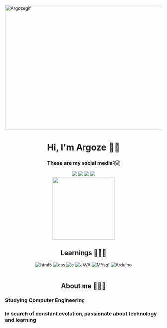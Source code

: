 

<img alig="center" alt="Argozegif" height="400" width="900" src="https://media0.giphy.com/media/v1.Y2lkPTc5MGI3NjExdWdvcTkwNWNpZzBlYjdyaXVncDk0ZHZsd3F1bjlpZm5pNmVqNHVuNSZlcD12MV9pbnRlcm5hbF9naWZfYnlfaWQmY3Q9Zw/mFwCD9plextCk42pVG/giphy.gif">

<h1 align="center" alt="nome"> Hi, I'm Argoze 🤙🏼</h1>
<h3 align="center">These are my social media👇🏼</h3>
<div align="center">
<a href="https://www.twitch.tv/argoze_" target="_blank"><img src="https://img.shields.io/badge/Twitch-9146FF?style=for-the-badge&logo=twitch&logoColor=white"/></a>
<a href="https://www.youtube.com/channel/UCQOdGbRgy9bjwrlFvwSHSrQ" target="_blank"><img src="https://img.shields.io/badge/YouTube-FF0000?style=for-the-badge&logo=youtube&logoColor=white"/></a>
<a href="https://www.instagram.com/argoze_/?hl=da" target="_blank"><img src="https://img.shields.io/badge/Instagram-E4405F?style=for-the-badge&logo=instagram&logoColor=white"/></a>
<a href="https://www.linkedin.com/in/gustavo-argoze-0b64ba23b/" target="_blank"><img src="https://img.shields.io/badge/LinkedIn-0077B5?style=for-the-badge&logo=linkedin&logoColor=white"/></a>
</div>
<div align="center" >
<img src="https://github-readme-stats.vercel.app/api?username=Argoze&show_icons=true&theme=synthwave"height="200" width=""/>
</div>

<h2 align="center"> Learnings 👨🏻‍💻</h2>
<div align="center" style="display: inline_block">
<img aling="center" alt="html5" src="https://img.shields.io/badge/HTML5-E34F26?style=for-the-badge&logo=html5&logoColor=white"/>
<img aling="center" alt="css" src="https://img.shields.io/badge/CSS3-1572B6?style=for-the-badge&logo=css3&logoColor=white"/>
<img aling="center" alt="c" src="https://img.shields.io/badge/C-00599C?style=for-the-badge&logo=c&logoColor=white"/>
<img aling="center" alt="JAVA" src="https://img.shields.io/badge/JavaScript-F7DF1E?style=for-the-badge&logo=javascript&logoColor=black"/>
<img aling="center" alt="MYsql" src="https://img.shields.io/badge/MySQL-00000F?style=for-the-badge&logo=mysql&logoColor=white"/>
<img aling="center" alt="Arduino" src="https://img.shields.io/badge/Arduino_IDE-00979D?style=for-the-badge&logo=arduino&logoColor=white"/>

</div><br>
<h2 align="center">About me 🙋🏻‍♂️</h2>
<h3>Studying Computer Engineering</h3>
<h3>In search of constant evolution, passionate about technology and learning</h3>

